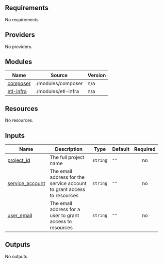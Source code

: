 <!-- BEGIN_TF_DOCS -->
## Requirements

No requirements.

## Providers

No providers.

## Modules

| Name | Source | Version |
|------|--------|---------|
| <a name="module_composer"></a> [composer](#module\_composer) | ./modules/composer | n/a |
| <a name="module_etl-infra"></a> [etl-infra](#module\_etl-infra) | ./modules/etl-infra | n/a |

## Resources

No resources.

## Inputs

| Name | Description | Type | Default | Required |
|------|-------------|------|---------|:--------:|
| <a name="input_project_id"></a> [project\_id](#input\_project\_id) | The full project name | `string` | `""` | no |
| <a name="input_service_account"></a> [service\_account](#input\_service\_account) | The email address for the service account to grant access to resources | `string` | `""` | no |
| <a name="input_user_email"></a> [user\_email](#input\_user\_email) | The email address for a user to grant access to resources | `string` | `""` | no |

## Outputs

No outputs.
<!-- END_TF_DOCS -->